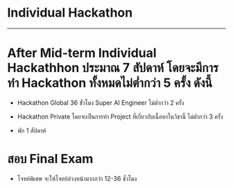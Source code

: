 # Individual Hackathon
---

# After Mid-term Individual Hackathhon ประมาณ 7 สัปดาห์ โดยจะมีการทำ Hackathon ทั้งหมดไม่ต่ำกว่า 5 ครั้ง ดังนี้ 


- Hackathon Global 36 ขั่วโมง Super AI Engineer                ไม่ต่ำกว่า 2 ครั้ง 

- Hackathon Private โดยจะเป็นการทำ Project ที่เกี่ยวกับเนื้อหาในวิชานี้  ไม่ต่ำกว่า 3 ครั้ง

- พัก 1 สัปดาห์ 

# สอบ Final Exam 

- โจทย์พิเศษ จะให้โจทย์ล่วงหน้ามากกว่า 12-36 ชั่วโมง

